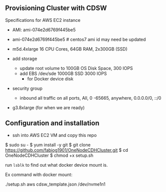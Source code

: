 ## Provisioning Cluster with CDSW

Specifications for AWS EC2 instance

- AMI: ami-074e2d6769f445be5

- ami-074e2d6769f445be5 # centos7 ami id may need be updated
- m5d.4xlarge 16 CPU Cores, 64GB RAM, 2x300GB (SSD)
- add storage 
    - update root volume to 100GB OS Disk Space, 300 IOPS
    - add EBS /dev/sde 1000GB SSD 3000 IOPS 
        - for Docker device disk
- security group
    - inbound all traffic on all ports, All, 0 -65665, anywhere, 0.0.0.0/0, ::/0

- g3.8xlarge (for when we are ready)

## Configuration and installation

- ssh into AWS EC2 VM and copy this repo

$ sudo su -
$ yum install -y git
$ git clone https://github.com/fabiog1901/OneNodeCDHCluster.git
$ cd OneNodeCDHCluster
$ chmod +x setup.sh

run `lsblk` to find out what docker device mount is.

Ex command with docker mount:

./setup.sh aws cdsw_template.json /dev/nvme1n1

